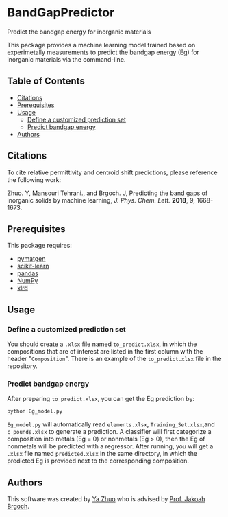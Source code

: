 # BandGapPredictor
Predict the bandgap energy for inorganic materials

This package provides a machine learning model trained based on experimetally measurements to predict the bandgap energy (Eg) for inorganic materials via the command-line.

## Table of Contents

- [Citations](#citations)
- [Prerequisites](#prerequisites)
- [Usage](#usage)
  - [Define a customized prediction set](#define-a-customized-prediction-set)
  - [Predict bandgap energy](#predict-bandgap-energy)
- [Authors](#authors)

## Citations

To cite relative permittivity and centroid shift predictions, please reference the following work:

Zhuo. Y, Mansouri Tehrani., and Brgoch. J, Predicting the band gaps of inorganic solids by machine learning, *J. Phys. Chem. Lett.* **2018**, 9, 1668-1673.

##  Prerequisites

This package requires:

- [pymatgen](http://pymatgen.org)
- [scikit-learn](http://scikit-learn.org/stable/)
- [pandas](https://pandas.pydata.org/pandas-docs/stable/index.html)
- [NumPy](https://docs.scipy.org/doc/numpy/index.html)
- [xlrd](https://xlrd.readthedocs.io/en/latest/index.html)

## Usage

### Define a customized prediction set

You should create a `.xlsx` file named `to_predict.xlsx`, in which the compositions that are of interest are listed in the first column with the header "`Composition`". There is an example of the `to_predict.xlsx` file in the repository.

### Predict bandgap energy

After preparing `to_predict.xlsx`, you can get the Eg prediction by:

```bash
python Eg_model.py
```

`Eg_model.py` will automatically read `elements.xlsx`, `Training_Set.xlsx`,and `c_pounds.xlsx` to generate a prediction. A classifier will first categorize a composition into metals (Eg = 0) or nonmetals (Eg > 0), then the Eg of nonmetals will be predicted with a regressor. After running, you will get a `.xlsx` file named `predicted.xlsx` in the same directory, in which the predicted Eg is provided next to the corresponding composition.

## Authors

This software was created by [Ya Zhuo](https://scholar.google.com/citations?user=WacJk1sAAAAJ&hl=en) who is advised by [Prof. Jakoah Brgoch](https://www.brgochchemistry.com/).
